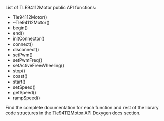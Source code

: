 
List of TLE94112Motor public API functions:

* Tle94112Motor()
* ~Tle94112Motor()
* begin()
* end()
* initConnector()
* connect()
* disconnect()
* setPwm()
* setPwmFreq()
* setActiveFreeWheeling()
* stop()
* coast()
* start()
* setSpeed()
* getSpeed()
* rampSpeed()


Find the complete documentation for each function and rest of the library code structures in the [Tle94112Motor API](https://infineon.github.io/multi-half-bridge/dd/d03/group__tle94112motorapi.html) Doxygen docs section.